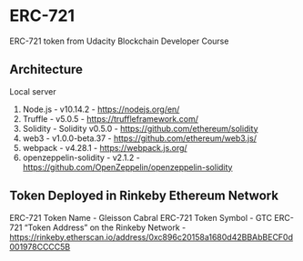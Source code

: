 # ERC-721
ERC-721 token from Udacity Blockchain Developer Course

## Architecture
Local server

1. Node.js - v10.14.2 - https://nodejs.org/en/
2. Truffle - v5.0.5 - https://truffleframework.com/
3. Solidity - Solidity v0.5.0 - https://github.com/ethereum/solidity
4. web3 - v1.0.0-beta.37 - https://github.com/ethereum/web3.js/
5. webpack - v4.28.1 - https://webpack.js.org/
6. openzeppelin-solidity - v2.1.2 - https://github.com/OpenZeppelin/openzeppelin-solidity

## Token Deployed in Rinkeby Ethereum Network
ERC-721 Token Name - Gleisson Cabral
ERC-721 Token Symbol - GTC
ERC-721 “Token Address” on the Rinkeby Network - https://rinkeby.etherscan.io/address/0xc896c20158a1680d42BBAbBECF0d001978CCCC5B
